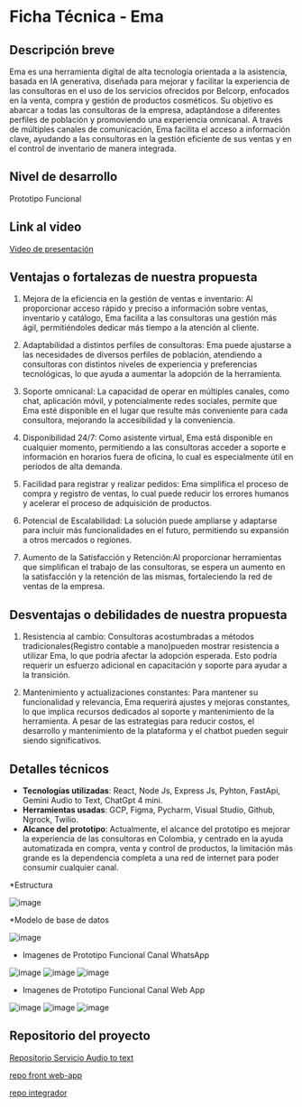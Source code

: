 # Ficha Técnica - Ema

## Descripción breve
Ema es una herramienta digital de alta tecnología orientada a la asistencia, basada en IA generativa, diseñada para mejorar y facilitar la experiencia de las consultoras en el uso de los servicios ofrecidos por Belcorp, enfocados en la venta, compra y gestión de productos cosméticos. Su objetivo es abarcar a todas las consultoras de la empresa, adaptándose a diferentes perfiles de población y promoviendo una experiencia omnicanal. A través de múltiples canales de comunicación, Ema facilita el acceso a información clave, ayudando a las consultoras en la gestión eficiente de sus ventas y en el control de inventario de manera integrada.

## Nivel de desarrollo
Prototipo Funcional

## Link al video
[Video de presentación](URL)

## Ventajas o fortalezas de nuestra propuesta
1. Mejora de la eficiencia en la gestión de ventas e inventario: Al proporcionar acceso rápido y preciso a información sobre ventas, inventario y catálogo, Ema facilita a las consultoras una gestión más ágil, permitiéndoles dedicar más tiempo a la atención al cliente.

2. Adaptabilidad a distintos perfiles de consultoras: Ema puede ajustarse a las necesidades de diversos perfiles de población, atendiendo a consultoras con distintos niveles de experiencia y preferencias tecnológicas, lo que ayuda a aumentar la adopción de la herramienta.

3. Soporte omnicanal: La capacidad de operar en múltiples canales, como chat, aplicación móvil, y potencialmente redes sociales, permite que Ema esté disponible en el lugar que resulte más conveniente para cada consultora, mejorando la accesibilidad y la conveniencia.

4. Disponibilidad 24/7: Como asistente virtual, Ema está disponible en cualquier momento, permitiendo a las consultoras acceder a soporte e información en horarios fuera de oficina, lo cual es especialmente útil en períodos de alta demanda.

5. Facilidad para registrar y realizar pedidos: Ema simplifica el proceso de compra y registro de ventas, lo cual puede reducir los errores humanos y acelerar el proceso de adquisición de productos.

6. Potencial de Escalabilidad: La solución puede ampliarse y adaptarse para incluir más funcionalidades en el futuro, permitiendo su expansión a otros mercados o regiones.

7. Aumento de la Satisfacción y Retención:Al proporcionar herramientas que simplifican el trabajo de las consultoras, se espera un aumento en la satisfacción y la retención de las mismas, fortaleciendo la red de ventas de la empresa.

## Desventajas o debilidades de nuestra propuesta

1. Resistencia al cambio: Consultoras acostumbradas a métodos tradicionales(Registro contable a mano)pueden mostrar resistencia a utilizar Ema, lo que podría afectar la adopción esperada. Esto podría requerir un esfuerzo adicional en capacitación y soporte para ayudar a la transición.

2. Mantenimiento y actualizaciones constantes: Para mantener su funcionalidad y relevancia, Ema requerirá ajustes y mejoras constantes, lo que implica recursos dedicados al soporte y mantenimiento de la herramienta. A pesar de las estrategias para reducir costos, el desarrollo y mantenimiento de la plataforma y el chatbot pueden seguir siendo significativos.

## Detalles técnicos
- **Tecnologías utilizadas**: React, Node Js, Express Js, Pyhton, FastApi, Gemini Audio to Text, ChatGpt 4 mini.
- **Herramientas usadas**: GCP, Figma, Pycharm, Visual Studio, Github, Ngrock, Twilio.
- **Alcance del prototipo**: Actualmente, el alcance del prototipo es mejorar la experiencia de las consultoras en Colombia, y centrado en la ayuda automatizada en compra, venta y control de productos, la limitación más grande es la dependencia completa a una red de internet para poder consumir cualquier canal.

*Estructura

![image](https://github.com/user-attachments/assets/b6dc8491-2b2e-467c-9ad1-51472a7758ae)

*Modelo de base de datos

![image](https://github.com/user-attachments/assets/59282f0b-4c39-4040-aa75-990247479420)

* Imagenes de Prototipo Funcional Canal WhatsApp
  
![image](https://github.com/user-attachments/assets/b6b86804-4a27-4c1e-9bc5-f28daf0c7948)
![image](https://github.com/user-attachments/assets/356c7b70-b151-4b87-9232-2530c9ee68f5)
![image](https://github.com/user-attachments/assets/ef261640-738f-45f2-a437-6a3db40a3aba)

* Imagenes de Prototipo Funcional Canal Web App
  
![image](https://github.com/user-attachments/assets/11b9eee4-ef6e-406d-a49e-9481721ba10b)
![image](https://github.com/user-attachments/assets/64580620-fcd9-46a9-9de1-1fda44deffc9)
![image](https://github.com/user-attachments/assets/88d0d681-ec99-4875-8018-52b348caff24)


## Repositorio del proyecto
[Repositorio Servicio Audio to text](https://github.com/zerquiolin/whatsapp_contact_service)

[repo front web-app](https://github.com/Dap20040812/consultant-front)

[repo integrador](https://github.com/juandiego-gesc/Interprete-Belcorp)
